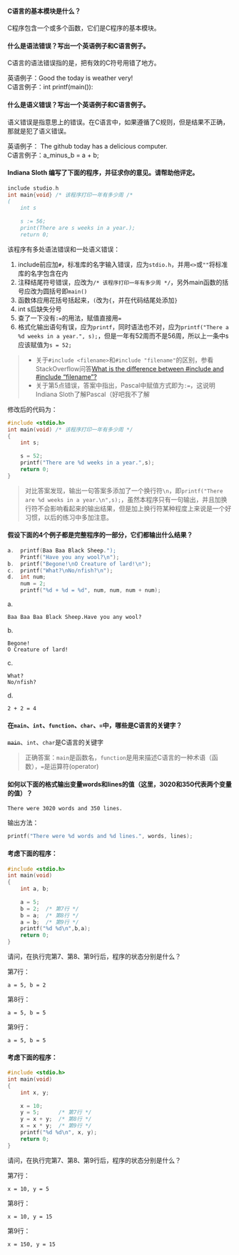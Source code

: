 #### C语言的基本模块是什么？
C程序包含一个或多个函数，它们是C程序的基本模块。

#### 什么是语法错误？写出一个英语例子和C语言例子。
C语言的语法错误指的是，把有效的C符号用错了地方。

英语例子：Good the today is weather very!  
C语言例子：int printf(main()):

#### 什么是语义错误？写出一个英语例子和C语言例子。
语义错误是指意思上的错误。在C语言中，如果遵循了C规则，但是结果不正确，那就是犯了语义错误。

英语例子： The github today has a delicious computer.  
C语言例子：a_minus_b = a + b;

#### Indiana Sloth 编写了下面的程序，并征求你的意见。请帮助他评定。
```c
include studio.h
int main{void} /* 该程序打印一年有多少周 /*
(
    int s
    
    s := 56;
    print(There are s weeks in a year.);
    return 0;
```
该程序有多处语法错误和一处语义错误：

1. include前应加`#`，标准库的名字输入错误，应为`stdio.h`，并用`<>`或`""`将标准库的名字包含在内
2. 注释结尾符号错误，应改为`/* 该程序打印一年有多少周 */`，另外main函数的括号应改为圆括号即`main()`
3. 函数体应用花括号括起来，`(`改为`{`，并在代码结尾处添加`}`
4. int s后缺失分号
5. 查了一下没有`:=`的用法，赋值直接用`=`
6. 格式化输出语句有误，应为`printf`，同时语法也不对，应为`printf("There a %d weeks in a year.", s);`，但是一年有52周而不是56周，所以上一条中s应该赋值为`s = 52;`

> - 关于`#include <filename>`和`#include "filename"`的区别，参看StackOverflow问答[What is the difference between #include <filename> and #include “filename”?](http://stackoverflow.com/questions/21593/what-is-the-difference-between-include-filename-and-include-filename)
> - 关于第5点错误，答案中指出，Pascal中赋值方式即为`:=`，这说明Indiana Sloth了解Pascal（好吧我不了解

修改后的代码为：
```c
#include <stdio.h>
int main(void) /* 该程序打印一年有多少周 */
{
    int s;
    
    s = 52;
    printf("There are %d weeks in a year.",s);
    return 0;
}
```
> 对比答案发现，输出一句答案多添加了一个换行符`\n`，即`printf("There are %d weeks in a year.\n",s);`，虽然本程序只有一句输出，并且加换行符不会影响看起来的输出结果，但是加上换行符某种程度上来说是一个好习惯，以后的练习中多加注意。

#### 假设下面的4个例子都是完整程序的一部分，它们都输出什么结果？
```c
a.  printf(Baa Baa Black Sheep.");
    Printf("Have you any wool?\n");
b.  printf("Begone!\nO Creature of lard!\n");
c.  printf("What?\nNo/nfish?\n");
d.  int num;
    num = 2;
    printf("%d + %d = %d", num, num, num + num);
```
a.
```
Baa Baa Baa Black Sheep.Have you any wool?
```

b.
```
Begone!  
O Creature of lard!
```

c.
```
What?  
No/nfish?
```
    
d.
```
2 + 2 = 4
```

#### 在`main`、`int`、`function`、`char`、`=`中，哪些是C语言的关键字？
~~`main`~~、`int`、`char`是C语言的关键字

> 正确答案：`main`是函数名，`function`是用来描述C语言的一种术语（函数），`=`是运算符(operator)

#### 如何以下面的格式输出变量words和lines的值（这里，3020和350代表两个变量的值）？
```
There were 3020 words and 350 lines.
```
输出方法：
```c
printf("There were %d words and %d lines.", words, lines);
```

#### 考虑下面的程序：
```c
#include <stdio.h>
int main(void)
{
    int a, b;
    
    a = 5;
    b = 2;  /* 第7行 */
    b = a;  /* 第8行 */
    a = b;  /* 第9行 */    
    printf("%d %d\n",b,a);
    return 0;
}
```
请问，在执行完第7、第8、第9行后，程序的状态分别是什么？

第7行：
```
a = 5, b = 2
```
第8行：
```
a = 5, b = 5
```
第9行：
```
a = 5, b = 5
```

#### 考虑下面的程序：
```c
#include <stdio.h>
int main(void)
{
    int x, y;
    
    x = 10;
    y = 5;      /* 第7行 */
    y = x + y;  /* 第8行 */
    x = x * y;  /* 第9行 */
    printf("%d %d\n", x, y);
    return 0;
}
```
请问，在执行完第7、第8、第9行后，程序的状态分别是什么？

第7行：
```
x = 10, y = 5
```
第8行：
```
x = 10, y = 15
```
第9行：
```
x = 150, y = 15
```
